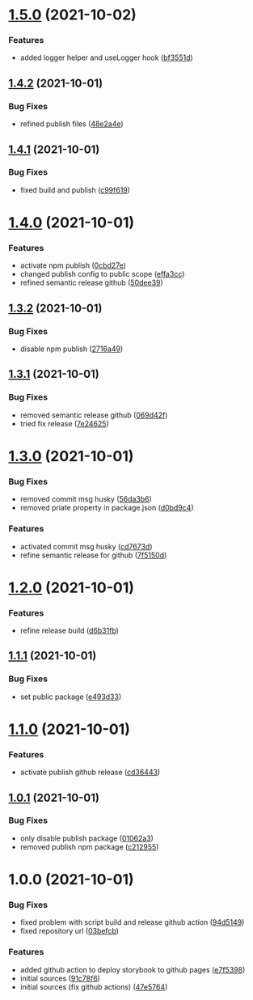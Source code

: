 # [1.5.0](https://github.com/puzzle-framework/react-app-flow/compare/v1.4.2...v1.5.0) (2021-10-02)


### Features

* added logger helper and useLogger hook ([bf3551d](https://github.com/puzzle-framework/react-app-flow/commit/bf3551d702082b38c977dba06166f895d0cab478))

## [1.4.2](https://github.com/puzzle-framework/react-app-flow/compare/v1.4.1...v1.4.2) (2021-10-01)


### Bug Fixes

* refined publish files ([48e2a4e](https://github.com/puzzle-framework/react-app-flow/commit/48e2a4e1bc6390007b2813359f99103fb6283d33))

## [1.4.1](https://github.com/puzzle-framework/react-app-flow/compare/v1.4.0...v1.4.1) (2021-10-01)


### Bug Fixes

* fixed build and publish ([c99f619](https://github.com/puzzle-framework/react-app-flow/commit/c99f6190f750456f5c9da7ab46a439e9a10a5871))

# [1.4.0](https://github.com/puzzle-framework/react-app-flow/compare/v1.3.2...v1.4.0) (2021-10-01)


### Features

* activate npm publish ([0cbd27e](https://github.com/puzzle-framework/react-app-flow/commit/0cbd27e28837eafa8157572f26ef2de715331cec))
* changed publish config to public scope ([effa3cc](https://github.com/puzzle-framework/react-app-flow/commit/effa3cce89b21fd5d8a01afae58ae515adce798f))
* refined semantic release github ([50dee39](https://github.com/puzzle-framework/react-app-flow/commit/50dee39f081bf590aedcd2d5a13bebd87a03beff))

## [1.3.2](https://github.com/puzzle-framework/react-app-flow/compare/v1.3.1...v1.3.2) (2021-10-01)


### Bug Fixes

* disable npm publish ([2716a49](https://github.com/puzzle-framework/react-app-flow/commit/2716a492e3006ca64e70ebe8d7163db4e844418e))

## [1.3.1](https://github.com/puzzle-framework/react-app-flow/compare/v1.3.0...v1.3.1) (2021-10-01)


### Bug Fixes

* removed semantic release github ([069d42f](https://github.com/puzzle-framework/react-app-flow/commit/069d42fac0b789d833b021b9ac78452098b6a9ed))
* tried fix release ([7e24625](https://github.com/puzzle-framework/react-app-flow/commit/7e24625e9d7717535f3f91f95674f0dc24c9f8fc))

# [1.3.0](https://github.com/puzzle-framework/react-app-flow/compare/v1.2.0...v1.3.0) (2021-10-01)


### Bug Fixes

* removed commit msg husky ([56da3b6](https://github.com/puzzle-framework/react-app-flow/commit/56da3b6573536bc45f923361ce73cf3530b0a1e8))
* removed priate property in package.json ([d0bd9c4](https://github.com/puzzle-framework/react-app-flow/commit/d0bd9c4f1e4165dee348deacf11f8c35931aee5c))


### Features

* activated commit msg husky ([cd7673d](https://github.com/puzzle-framework/react-app-flow/commit/cd7673d7c2e9381128a39cd5ebb8ca7b5f8625c1))
* refine semantic release for github ([7f5150d](https://github.com/puzzle-framework/react-app-flow/commit/7f5150da3559d0862eb2fbc65f06bbb34bbf1486))

# [1.2.0](https://github.com/puzzle-framework/react-app-flow/compare/v1.1.1...v1.2.0) (2021-10-01)


### Features

* refine release build ([d6b31fb](https://github.com/puzzle-framework/react-app-flow/commit/d6b31fbb0ffba2c69aed5c17d58721587e472d72))

## [1.1.1](https://github.com/puzzle-framework/react-app-flow/compare/v1.1.0...v1.1.1) (2021-10-01)


### Bug Fixes

* set public package ([e493d33](https://github.com/puzzle-framework/react-app-flow/commit/e493d33990c159b415df7b3b0320485d0fb37d1c))

# [1.1.0](https://github.com/puzzle-framework/react-app-flow/compare/v1.0.1...v1.1.0) (2021-10-01)


### Features

* activate publish github release ([cd36443](https://github.com/puzzle-framework/react-app-flow/commit/cd36443cc04babaa95ba23637e22a0882ba0c3fb))

## [1.0.1](https://github.com/puzzle-framework/react-app-flow/compare/v1.0.0...v1.0.1) (2021-10-01)


### Bug Fixes

* only disable publish package ([01062a3](https://github.com/puzzle-framework/react-app-flow/commit/01062a3bd92687e8d5ecc5eb74476b675d1733df))
* removed publish npm package ([c212955](https://github.com/puzzle-framework/react-app-flow/commit/c212955389f4116c31972ea0c7878bda75a80f97))

# 1.0.0 (2021-10-01)


### Bug Fixes

* fixed problem with script build and release github action ([94d5149](https://github.com/puzzle-framework/react-app-flow/commit/94d5149bc8d48483cbf257acc8672952a6ee8f5e))
* fixed repository url ([03befcb](https://github.com/puzzle-framework/react-app-flow/commit/03befcb8c35066023bc2dc9f7798343ff6f0353b))


### Features

* added github action to deploy storybook to github pages ([e7f5398](https://github.com/puzzle-framework/react-app-flow/commit/e7f53983c89c0e7ea21182cf49a35aba7e879b9d))
* initial sources ([91c78f6](https://github.com/puzzle-framework/react-app-flow/commit/91c78f6876818e60a4ed0853989d8b69e97efbc8))
* initial sources (fix github actions) ([47e5764](https://github.com/puzzle-framework/react-app-flow/commit/47e57642ec9891c841dcdec0551dfa1aab1a791e))
